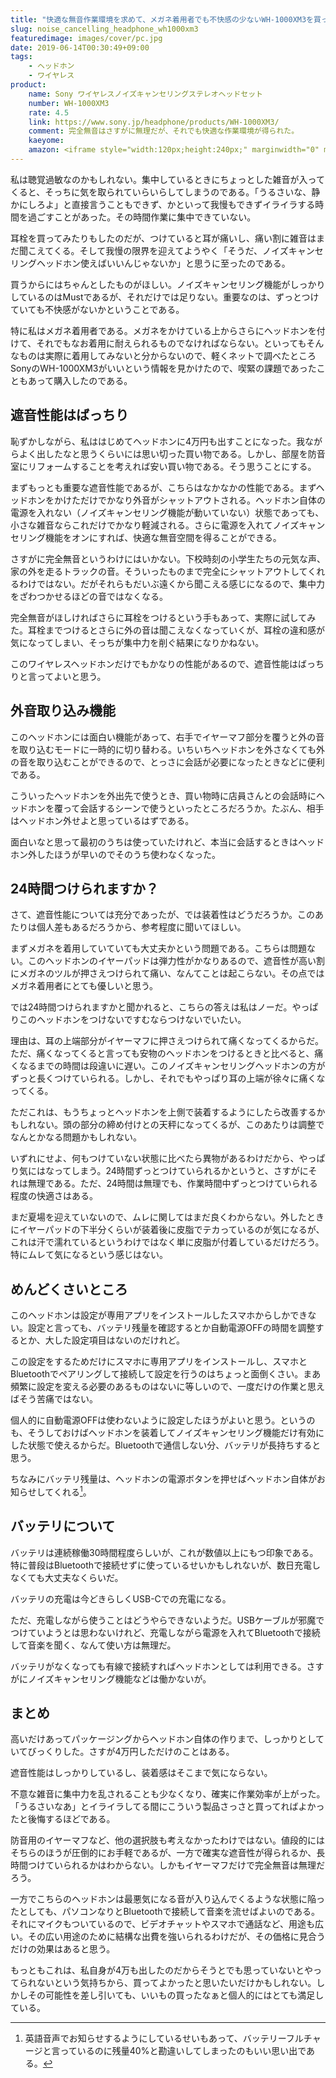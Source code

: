 ```yaml
---
title: "快適な無音作業環境を求めて、メガネ着用者でも不快感の少ないWH-1000XM3を買ってみた"
slug: noise_cancelling_headphone_wh1000xm3
featuredimage: images/cover/pc.jpg
date: 2019-06-14T00:30:49+09:00
tags:
    - ヘッドホン
    - ワイヤレス
product:
    name: Sony ワイヤレスノイズキャンセリングステレオヘッドセット
    number: WH-1000XM3
    rate: 4.5
    link: https://www.sony.jp/headphone/products/WH-1000XM3/
    comment: 完全無音はさすがに無理だが、それでも快適な作業環境が得られた。
    kaeyome: 
    amazon: <iframe style="width:120px;height:240px;" marginwidth="0" marginheight="0" scrolling="no" frameborder="0" src="//rcm-fe.amazon-adsystem.com/e/cm?lt1=_blank&bc1=000000&IS2=1&bg1=FFFFFF&fc1=000000&lc1=0000FF&t=illusionspace-22&language=ja_JP&o=9&p=8&l=as4&m=amazon&f=ifr&ref=as_ss_li_til&asins=B07GZ8DZC8&linkId=c223932f9b51966d8c555d7da8167bed"></iframe>
---
```


私は聴覚過敏なのかもしれない。集中しているときにちょっとした雑音が入ってくると、そっちに気を取られていらいらしてしまうのである。「うるさいな、静かにしろよ」と直接言うこともできず、かといって我慢もできずイライラする時間を過ごすことがあった。その時間作業に集中できていない。

耳栓を買ってみたりもしたのだが、つけていると耳が痛いし、痛い割に雑音はまだ聞こえてくる。そして我慢の限界を迎えてようやく「そうだ、ノイズキャンセリングヘッドホン使えばいいんじゃないか」と思うに至ったのである。

買うからにはちゃんとしたものがほしい。ノイズキャンセリング機能がしっかりしているのはMustであるが、それだけでは足りない。重要なのは、ずっとつけていても不快感がないかということである。

特に私はメガネ着用者である。メガネをかけている上からさらにヘッドホンを付けて、それでもなお着用に耐えられるものでなければならない。といってもそんなものは実際に着用してみないと分からないので、軽くネットで調べたところSonyのWH-1000XM3がいいという情報を見かけたので、喫緊の課題であったこともあって購入したのである。

<!--more-->

## 遮音性能はばっちり

恥ずかしながら、私ははじめてヘッドホンに4万円も出すことになった。我ながらよく出したなと思うくらいには思い切った買い物である。しかし、部屋を防音室にリフォームすることを考えれば安い買い物である。そう思うことにする。

まずもっとも重要な遮音性能であるが、こちらはなかなかの性能である。まずヘッドホンをかけただけでかなり外音がシャットアウトされる。ヘッドホン自体の電源を入れない（ノイズキャンセリング機能が動いていない）状態であっても、小さな雑音ならこれだけでかなり軽減される。さらに電源を入れてノイズキャンセリング機能をオンにすれば、快適な無音空間を得ることができる。

さすがに完全無音というわけにはいかない。下校時刻の小学生たちの元気な声、家の外を走るトラックの音。そういったものまで完全にシャットアウトしてくれるわけではない。だがそれらもだいぶ遠くから聞こえる感じになるので、集中力をざわつかせるほどの音ではなくなる。

完全無音がほしければさらに耳栓をつけるという手もあって、実際に試してみた。耳栓までつけるとさらに外の音は聞こえなくなっていくが、耳栓の違和感が気になってしまい、そっちが集中力を削ぐ結果になりかねない。

このワイヤレスヘッドホンだけでもかなりの性能があるので、遮音性能はばっちりと言ってよいと思う。

## 外音取り込み機能

このヘッドホンには面白い機能があって、右手でイヤーマフ部分を覆うと外の音を取り込むモードに一時的に切り替わる。いちいちヘッドホンを外さなくても外の音を取り込むことができるので、とっさに会話が必要になったときなどに便利である。

こういったヘッドホンを外出先で使うとき、買い物時に店員さんとの会話時にヘッドホンを覆って会話するシーンで使うといったところだろうか。たぶん、相手はヘッドホン外せよと思っているはずである。

面白いなと思って最初のうちは使っていたけれど、本当に会話するときはヘッドホン外したほうが早いのでそのうち使わなくなった。

## 24時間つけられますか？

さて、遮音性能については充分であったが、では装着性はどうだろうか。このあたりは個人差もあるだろうから、参考程度に聞いてほしい。

まずメガネを着用していていても大丈夫かという問題である。こちらは問題ない。このヘッドホンのイヤーパッドは弾力性がかなりあるので、遮音性が高い割にメガネのツルが押さえつけられて痛い、なんてことは起こらない。その点ではメガネ着用者にとても優しいと思う。

では24時間つけられますかと聞かれると、こちらの答えは私はノーだ。やっぱりこのヘッドホンをつけないですむならつけないでいたい。

理由は、耳の上端部分がイヤーマフに押さえつけられて痛くなってくるからだ。ただ、痛くなってくると言っても安物のヘッドホンをつけるときと比べると、痛くなるまでの時間は段違いに遅い。このノイズキャンセリングヘッドホンの方がずっと長くつけていられる。しかし、それでもやっぱり耳の上端が徐々に痛くなってくる。

ただこれは、もうちょっとヘッドホンを上側で装着するようにしたら改善するかもしれない。頭の部分の締め付けとの天秤になってくるが、このあたりは調整でなんとかなる問題かもしれない。

いずれにせよ、何もつけていない状態に比べたら異物があるわけだから、やっぱり気にはなってしまう。24時間ずっとつけていられるかというと、さすがにそれは無理である。ただ、24時間は無理でも、作業時間中ずっとつけていられる程度の快適さはある。

まだ夏場を迎えていないので、ムレに関してはまだ良くわからない。外したときにイヤーパッドの下半分くらいが装着後に皮脂でテカっているのが気になるが、これは汗で濡れているというわけではなく単に皮脂が付着しているだけだろう。特にムレて気になるという感じはない。

## めんどくさいところ

このヘッドホンは設定が専用アプリをインストールしたスマホからしかできない。設定と言っても、バッテリ残量を確認するとか自動電源OFFの時間を調整するとか、大した設定項目はないのだけれど。

この設定をするためだけにスマホに専用アプリをインストールし、スマホとBluetoothでペアリングして接続して設定を行うのはちょっと面倒くさい。まあ頻繁に設定を変える必要のあるものはないに等しいので、一度だけの作業と思えばそう苦痛ではない。

個人的に自動電源OFFは使わないように設定したほうがよいと思う。というのも、そうしておけばヘッドホンを装着してノイズキャンセリング機能だけ有効にした状態で使えるからだ。Bluetoothで通信しない分、バッテリが長持ちすると思う。

ちなみにバッテリ残量は、ヘッドホンの電源ボタンを押せばヘッドホン自体がお知らせしてくれる[^1]。

## バッテリについて

バッテリは連続稼働30時間程度らしいが、これが数値以上にもつ印象である。特に普段はBluetoothで接続せずに使っているせいかもしれないが、数日充電しなくても大丈夫なくらいだ。

バッテリの充電は今どきらしくUSB-Cでの充電になる。

ただ、充電しながら使うことはどうやらできないようだ。USBケーブルが邪魔でつけていようとは思わないけれど、充電しながら電源を入れてBluetoothで接続して音楽を聞く、なんて使い方は無理だ。

バッテリがなくなっても有線で接続すればヘッドホンとしては利用できる。さすがにノイズキャンセリング機能などは働かないが。

## まとめ

高いだけあってパッケージングからヘッドホン自体の作りまで、しっかりとしていてびっくりした。さすが4万円しただけのことはある。

遮音性能はしっかりしているし、装着感はそこまで気にならない。

不意な雑音に集中力を乱されることも少なくなり、確実に作業効率が上がった。「うるさいなあ」とイライラしてる間にこういう製品さっさと買ってればよかったと後悔するほどである。

防音用のイヤーマフなど、他の選択肢も考えなかったわけではない。値段的にはそちらのほうが圧倒的にお手軽であるが、一方で確実な遮音性が得られるか、長時間つけていられるかはわからない。しかもイヤーマフだけで完全無音は無理だろう。

一方でこちらのヘッドホンは最悪気になる音が入り込んでくるような状態に陥ったとしても、パソコンなりとBluetoothで接続して音楽を流せばよいのである。それにマイクもついているので、ビデオチャットやスマホで通話など、用途も広い。その広い用途のために結構な出費を強いられるわけだが、その価格に見合うだけの効果はあると思う。

もっともこれは、私自身が4万も出したのだからそうとでも思っていないとやってられないという気持ちから、買ってよかったと思いたいだけかもしれない。しかしその可能性を差し引いても、いいもの買ったなぁと個人的にはとても満足している。

[^1]: 英語音声でお知らせするようにしているせいもあって、バッテリーフルチャージと言っているのに残量40%と勘違いしてしまったのもいい思い出である。